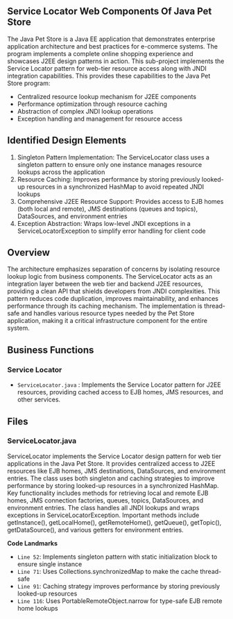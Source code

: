 ## Service Locator Web Components Of Java Pet Store

The Java Pet Store is a Java EE application that demonstrates enterprise application architecture and best practices for e-commerce systems. The program implements a complete online shopping experience and showcases J2EE design patterns in action. This sub-project implements the Service Locator pattern for web-tier resource access along with JNDI integration capabilities. This provides these capabilities to the Java Pet Store program:

- Centralized resource lookup mechanism for J2EE components
- Performance optimization through resource caching
- Abstraction of complex JNDI lookup operations
- Exception handling and management for resource access

## Identified Design Elements

1. Singleton Pattern Implementation: The ServiceLocator class uses a singleton pattern to ensure only one instance manages resource lookups across the application
2. Resource Caching: Improves performance by storing previously looked-up resources in a synchronized HashMap to avoid repeated JNDI lookups
3. Comprehensive J2EE Resource Support: Provides access to EJB homes (both local and remote), JMS destinations (queues and topics), DataSources, and environment entries
4. Exception Abstraction: Wraps low-level JNDI exceptions in a ServiceLocatorException to simplify error handling for client code

## Overview
The architecture emphasizes separation of concerns by isolating resource lookup logic from business components. The ServiceLocator acts as an integration layer between the web tier and backend J2EE resources, providing a clean API that shields developers from JNDI complexities. This pattern reduces code duplication, improves maintainability, and enhances performance through its caching mechanism. The implementation is thread-safe and handles various resource types needed by the Pet Store application, making it a critical infrastructure component for the entire system.

## Business Functions

### Service Locator
- `ServiceLocator.java` : Implements the Service Locator pattern for J2EE resources, providing cached access to EJB homes, JMS resources, and other services.

## Files
### ServiceLocator.java

ServiceLocator implements the Service Locator design pattern for web tier applications in the Java Pet Store. It provides centralized access to J2EE resources like EJB homes, JMS destinations, DataSources, and environment entries. The class uses both singleton and caching strategies to improve performance by storing looked-up resources in a synchronized HashMap. Key functionality includes methods for retrieving local and remote EJB homes, JMS connection factories, queues, topics, DataSources, and environment entries. The class handles all JNDI lookups and wraps exceptions in ServiceLocatorException. Important methods include getInstance(), getLocalHome(), getRemoteHome(), getQueue(), getTopic(), getDataSource(), and various getters for environment entries.

 **Code Landmarks**
- `Line 52`: Implements singleton pattern with static initialization block to ensure single instance
- `Line 71`: Uses Collections.synchronizedMap to make the cache thread-safe
- `Line 91`: Caching strategy improves performance by storing previously looked-up resources
- `Line 116`: Uses PortableRemoteObject.narrow for type-safe EJB remote home lookups

[Generated by the Sage AI expert workbench: 2025-03-29 21:37:00  https://sage-tech.ai/workbench]: #